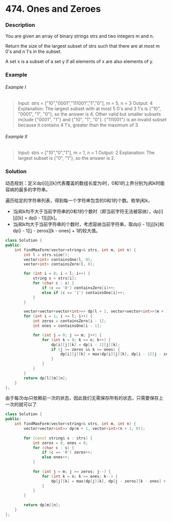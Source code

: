# 474. Ones and Zeroes

### Description

You are given an array of binary strings strs and two integers m and n.

Return the size of the largest subset of strs such that there are at most m 0's and n 1's in the subset.

A set x is a subset of a set y if all elements of x are also elements of y.

### Example 

###### Example I

> Input: strs = ["10","0001","111001","1","0"], m = 5, n = 3
> Output: 4
> Explanation: The largest subset with at most 5 0's and 3 1's is {"10", "0001", "1", "0"}, so the answer is 4.
> Other valid but smaller subsets include {"0001", "1"} and {"10", "1", "0"}.
> {"111001"} is an invalid subset because it contains 4 1's, greater than the maximum of 3.

###### Example II

> Input: strs = ["10","0","1"], m = 1, n = 1
> Output: 2
> Explanation: The largest subset is {"0", "1"}, so the answer is 2.

### Solution

动态规划：定义dp[i][j][k]代表覆盖的数组长度为i时，0和1的上界分别为j和k时能容纳的最多的字符串。

遍历给定的字符串列表，得到每一个字符串包含的0和1的个数。枚举j和k，
- 当j和k均不大于当前字符串的0和1的个数时（即当前字符无法被容纳），dp[i][j][k] = dp[i - 1][j][k]。
- 当j和k均大于当前字符串的个数时，考虑容纳当前字符串，取dp[i - 1][j][k]和dp[i - 1][j - zeros][k - ones] + 1的较大值。

```c++
class Solution {
public:
    int findMaxForm(vector<string>& strs, int m, int n) {
        int l = strs.size();
        vector<int> containsOne(l, 0);
        vector<int> containsZero(l, 0);

        for (int i = 0; i < l; i++) {
            string s = strs[i];
            for (char c : s) {
                if (c == '0') containsZero[i]++;
                else if (c == '1') containsOne[i]++;
            }
        }

        vector<vector<vector<int>>> dp(l + 1, vector<vector<int>>(m + 1, vector<int>(n + 1, 0)));
        for (int i = 1; i <= l; i++) {
            int zeros = containsZero[i - 1];
            int ones = containsOne[i - 1];

            for (int j = 0; j <= m; j++) {
                for (int k = 0; k <= n; k++) {
                    dp[i][j][k] = dp[i - 1][j][k];
                    if (j >= zeros && k >= ones) {
                        dp[i][j][k] = max(dp[i][j][k], dp[i - 1][j - zeros][k - ones] + 1);
                    }
                }
            }
        }
        return dp[l][m][n];
    }
};
```

由于每次dp只依赖前一次的状态，因此我们无需保存所有的状态，只需要保存上一次的就可以了

```c++
class Solution {
public:
    int findMaxForm(vector<string>& strs, int m, int n) {
        vector<vector<int>> dp(m + 1, vector<int>(n + 1, 0));
        
        for (const string& s : strs) {
            int zeros = 0, ones = 0;
            for (char c : s) {
                if (c == '0') zeros++;
                else ones++;
            }
            
            for (int j = m; j >= zeros; j--) {
                for (int k = n; k >= ones; k--) {
                    dp[j][k] = max(dp[j][k], dp[j - zeros][k - ones] + 1);
                }
            }
        }
        
        return dp[m][n];
    }
};
```
